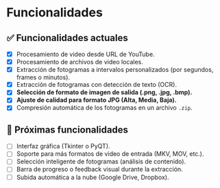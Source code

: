 # Funcionalidades

## ✅ Funcionalidades actuales

- [x] Procesamiento de video desde URL de YouTube.
- [x] Procesamiento de archivos de video locales.
- [x] Extracción de fotogramas a intervalos personalizados (por segundos, frames o minutos).
- [x] Extracción de fotogramas con detección de texto (OCR).
- [x] **Selección de formato de imagen de salida (.png, .jpg, .bmp).**
- [x] **Ajuste de calidad para formato JPG (Alta, Media, Baja).**
- [x] Compresión automática de los fotogramas en un archivo `.zip`.

## 🚧 Próximas funcionalidades

- [ ] Interfaz gráfica (Tkinter o PyQT).
- [ ] Soporte para más formatos de video de entrada (MKV, MOV, etc.).
- [ ] Selección inteligente de fotogramas (análisis de contenido).
- [ ] Barra de progreso o feedback visual durante la extracción.
- [ ] Subida automática a la nube (Google Drive, Dropbox).
